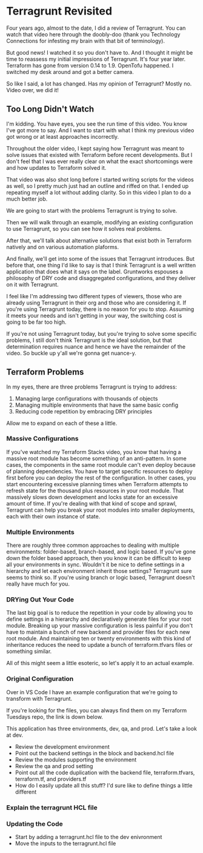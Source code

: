 # Terragrunt Revisited

Four years ago, almost to the date, I did a review of Terragrunt. You can watch that video here through the doobly-doo (thank you Technology Connections for infesting my brain with that bit of terminology).

But good news! I watched it so you don't have to. And I thought it might be time to reassess my initial impressions of Terragrunt. It's four year later. Terraform has gone from version 0.14 to 1.9. OpenTofu happened. I switched my desk around and got a better camera.

So like I said, a lot has changed. Has my opinion of Terragrunt? Mostly no. Video over, we did it!

## Too Long Didn't Watch

I'm kidding. You have eyes, you see the run time of this video. You know I've got more to say. And I want to start with what I think my previous video got wrong or at least approaches incorrectly.

Throughout the older video, I kept saying how Terragrunt was meant to solve issues that existed with Terraform before recent developments. But I don't feel that I was ever really clear on what the exact shortcomings were and how updates to Terraform solved it.

That video was also shot long before I started writing scripts for the videos as well, so I pretty much just had an outline and riffed on that. I ended up repeating myself a lot without adding clarity. So in this video I plan to do a much better job.

We are going to start with the problems Terragrunt is trying to solve.

Then we will walk through an example, modifying an existing configuration to use Terragrunt, so you can see how it solves real problems.

After that, we'll talk about alternative solutions that exist both in Terraform natively and on various automation plaforms.

And finally, we'll get into some of the issues that Terragrunt introduces. But before that, one thing I'd like to say is that I think Terragrunt is a well written application that does what it says on the label. Gruntworks espouses a philosophy of DRY code and disaggregated configurations, and they deliver on it with Terragrunt.

I feel like I'm addressing two different types of viewers, those who are already using Terragrunt in their org and those who are considering it. If you're using Terragrunt today, there is no reason for you to stop. Assuming it meets your needs and isn't getting in your way, the switching cost is going to be far too high.

If you're not using Terragrunt today, but you're trying to solve some specific problems, I still don't think Terragrunt is the ideal solution, but that determination requires nuance and hence we have the remainder of the video. So buckle up y'all we're gonna get nuance-y.

## Terraform Problems

In my eyes, there are three problems Terragrunt is trying to address:

1. Managing large configurations with thousands of objects
1. Managing multiple environments that have the same basic config
1. Reducing code repetition by embracing DRY principles

Allow me to expand on each of these a little.

### Massive Configurations

If you've watched my Terraform Stacks video, you know that having a massive root module has become something of an anti-pattern. In some cases, the components in the same root module can't even deploy because of planning dependencies. You have to target specific resources to deploy first before you can deploy the rest of the configuration. In other cases, you start encountering excessive planning times when Terraform attempts to refresh state for the thousand plus resources in your root module. That massively slows down development and locks state for an excessive amount of time. If you're dealing with that kind of scope and sprawl, Terragrunt can help you break your root modules into smaller deployments, each with their own instance of state.

### Multiple Environments

There are roughly three common approaches to dealing with multiple environments: folder-based, branch-based, and logic based. If you've gone down the folder based approach, then you know it can be difficult to keep all your environments in sync. Wouldn't it be nice to define settings in a hierarchy and let each environment inherit those settings? Terragrunt sure seems to think so. If you're using branch or logic based, Terragrunt doesn't really have much for you.

### DRYing Out Your Code

The last big goal is to reduce the repetition in your code by allowing you to define settings in a hierarchy and declaratively generate files for your root module. Breaking up your massive configuration is less painful if you don't have to maintain a bunch of new backend and provider files for each new root module. And maintaining ten or twenty environments with this kind of inheritance reduces the need to update a bunch of terraform.tfvars files or something similar.

All of this might seem a little esoteric, so let's apply it to an actual example.

### Original Configuration

Over in VS Code I have an example configuration that we're going to transform with Terragrunt.

If you're looking for the files, you can always find them on my Terraform Tuesdays repo, the link is down below.

This application has three environments, dev, qa, and prod. Let's take a look at dev.

* Review the development environment
* Point out the backend settings in the block and backend.hcl file
* Review the modules supporting the environment
* Review the qa and prod setting
* Point out all the code duplication with the backend file, terraform.tfvars, terraform.tf, and providers.tf
* How do I easily update all this stuff? I'd sure like to define things a little different

### Explain the terragrunt HCL file

### Updating the Code

* Start by adding a terragrunt.hcl file to the dev enivronment
* Move the inputs to the terragrunt.hcl file
